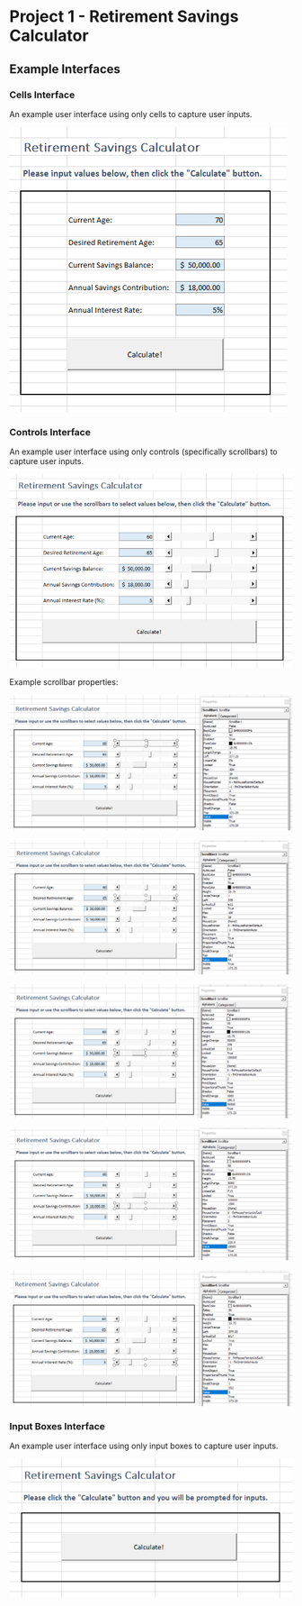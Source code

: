 # Project 1 - Retirement Savings Calculator

## Example Interfaces

### Cells Interface

An example user interface using only cells to capture user inputs.

![a screenshot of a spreadsheet where the user can type values in blue-colored cells](interfaces/cells-only.png)

### Controls Interface

An example user interface using only controls (specifically scrollbars) to capture user inputs.

![a screenshot of a spreadsheet where the user can type values in blue-colored cells or slide scrollbars to choose input values](interfaces/controls-only.png)

Example scrollbar properties:

![a screenshot of scrollbar1 properties](interfaces/controls-scrollbar1-properties.png)

![a screenshot of scrollbar2 properties](interfaces/controls-scrollbar2-properties.png)

![a screenshot of scrollbar3 properties](interfaces/controls-scrollbar3-properties.png)

![a screenshot of scrollbar4 properties](interfaces/controls-scrollbar4-properties.png)

![a screenshot of scrollbar5 properties](interfaces/controls-scrollbar5-properties.png)

### Input Boxes Interface

An example user interface using only input boxes to capture user inputs.

![a screenshot of a spreadsheet with a button that will later prompt the user for inputs](interfaces/input-boxes-only.png)
